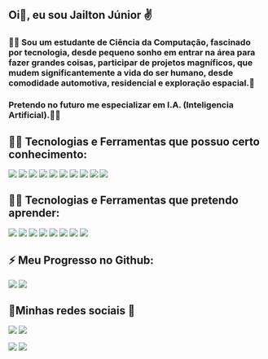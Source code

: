 ## Oi👋, eu sou Jailton Júnior ✌️

### :man_technologist: Sou um estudante de Ciência da Computação, fascinado por tecnologia, desde pequeno sonho em entrar na área para fazer grandes coisas, participar de projetos magníficos, que mudem significantemente a vida do ser humano, desde comodidade automotiva, residencial e exploração espacial.:rocket:

### Pretendo no futuro me especializar em I.A. (Inteligencia Artificial).:robot::rocket:


## :technologist: Tecnologias e Ferramentas que possuo certo conhecimento:
<a href="https://www.python.org/"><img src="https://img.shields.io/badge/Python-FFD43B?style=for-the-badge&logo=python&logoColor=blue"/></a>
<a href="https://www.java.com/pt-BR/"><img src="https://img.shields.io/badge/Java-ED8B00?style=for-the-badge&logo=java&logoColor=white"/></a>
<a href="https://www.mysql.com/"><img src="https://img.shields.io/badge/MySQL-005C84?style=for-the-badge&logo=mysql&logoColor=white"/></a>
<a href="https://www.sqlite.org/index.html"><img src="https://img.shields.io/badge/SQLite-07405E?style=for-the-badge&logo=sqlite&logoColor=white"/></a>
<a href="https://docs.microsoft.com/pt-br/dotnet/csharp/"><img src="https://img.shields.io/badge/C%23-239120?style=for-the-badge&logo=c-sharp&logoColor=white"/></a>
<a href="https://code.visualstudio.com/"><img src="https://img.shields.io/badge/Visual_Studio_Code-0078D4?style=for-the-badge&logo=visual%20studio%20code&logoColor=white"/></a>
<a href="https://www.jetbrains.com/pt-br/pycharm/download/#section=windows"><img src="https://img.shields.io/badge/PyCharm-000000.svg?&style=for-the-badge&logo=PyCharm&logoColor=white"/></a>
<a href="https://www.eclipse.org/"><img src="https://img.shields.io/badge/Eclipse-2C2255?style=for-the-badge&logo=eclipse&logoColor=white"/></a>
<a href="https://www.microsoft.com/pt-br/microsoft-365/excel"><img src="https://img.shields.io/badge/Microsoft_Excel-217346?style=for-the-badge&logo=microsoft-excel&logoColor=white"/></a>
<a href="https://git-scm.com/"><img src="https://img.shields.io/badge/GIT-E44C30?style=for-the-badge&logo=git&logoColor=white"/></a>


## :technologist: Tecnologias e Ferramentas que pretendo aprender:
<a href="https://pt.wikipedia.org/wiki/HTML5"><img src="https://img.shields.io/badge/HTML5-E34F26?style=for-the-badge&logo=html5&logoColor=white"/></a>
<a href="https://pt.wikipedia.org/wiki/Cascading_Style_Sheets"><img src="https://img.shields.io/badge/CSS3-1572B6?style=for-the-badge&logo=css3&logoColor=white"/></a>
<a href="https://pandas.pydata.org/"><img src="https://img.shields.io/badge/Pandas-2C2D72?style=for-the-badge&logo=pandas&logoColor=white"/></a>
<a href="https://numpy.org/"><img src="https://img.shields.io/badge/Numpy-777BB4?style=for-the-badge&logo=numpy&logoColor=white"/></a>
<a href="https://www.tensorflow.org/?hl=pt-br"><img src="https://img.shields.io/badge/TensorFlow-FF6F00?style=for-the-badge&logo=TensorFlow&logoColor=white"/></a>
<a href="https://scikit-learn.org/"><img src="https://img.shields.io/badge/scikit_learn-F7931E?style=for-the-badge&logo=scikit-learn&logoColor=white"/></a>
<a href="https://scipy.org/"><img src="https://img.shields.io/badge/SciPy-654FF0?style=for-the-badge&logo=SciPy&logoColor=white"/></a>
<a href="https://flutter.dev/"><img src="https://img.shields.io/badge/Flutter-02569B?style=for-the-badge&logo=flutter&logoColor=white"/></a>


## :zap: Meu Progresso no Github:
<img src="https://github-readme-stats.vercel.app/api?username=Djaaah"/> 
<img src="https://github-readme-streak-stats.herokuapp.com/?user=Djaaah"/> 


## 📱Minhas redes sociais 📱
<a href="https://www.linkedin.com/in/jailton-junior-48a6b1158/"><img src="https://img.shields.io/badge/LinkedIn-0077B5?style=for-the-badge&logo=linkedin&logoColor=white"/></a>
<a href="https://www.instagram.com/djaaah_/"><img src="https://img.shields.io/badge/Instagram-E4405F?style=for-the-badge&logo=instagram&logoColor=white"/></a><p>
<a href="https://api.whatsapp.com/send?phone=5581997512774&text=Ol%C3%A1%2C%20peguei%20seu%20n%C3%BAmero%20no%20*github*%2C%20voc%C3%AA%20est%C3%A1%20dispon%C3%ADvel%20para%20uma%20conversa%20%3F"><img src="https://img.shields.io/badge/WhatsApp-25D366?style=for-the-badge&logo=whatsapp&logoColor=white"/></a>
<a href="mailto:jailtonjr99@hotmail.com.br"><img src="https://img.shields.io/badge/Microsoft_Outlook-0078D4?style=for-the-badge&logo=microsoft-outlook&logoColor=white"/></a>


<!--
**Djaaah/Djaaah** is ag ✨ _special_ ✨ repository because its `README.md` (this file) appears on your GitHub profile.
	
Here are some ideas to get you started:

- 🔭 I’m currently working on ...
- 🌱 I’m currently learning ...
- 👯 I’m looking to collaborate on ...
- 🤔 I’m looking for help with ...
- 💬 Ask me about ...
- 📫 How to reach me: ...
- 😄 Pronouns: ...
- ⚡ Fun fact: ...
-->
